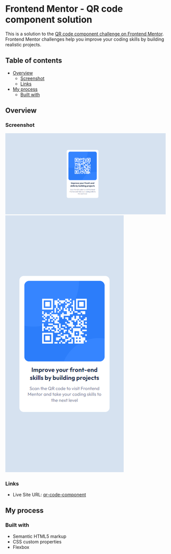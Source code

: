 # Frontend Mentor - QR code component solution

This is a solution to the [QR code component challenge on Frontend Mentor](https://www.frontendmentor.io/challenges/qr-code-component-iux_sIO_H). Frontend Mentor challenges help you improve your coding skills by building realistic projects.

## Table of contents

- [Overview](#overview)
  - [Screenshot](#screenshot)
  - [Links](#links)
- [My process](#my-process)
  - [Built with](#built-with)

## Overview

### Screenshot

![Desktop view](./images/desktop.png)
![Mobile view](./images/mobile.png)

### Links

- Live Site URL: [qr-code-component](https://qr-code-component-steel-five.vercel.app/)

## My process

### Built with

- Semantic HTML5 markup
- CSS custom properties
- Flexbox
